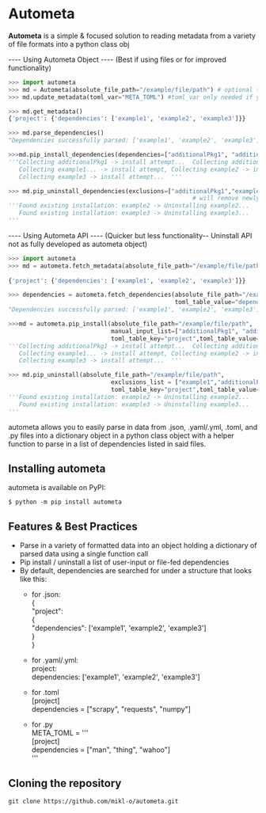 # Autometa

**Autometa** is a simple & focused solution to reading metadata from a variety of file formats into a python class obj

---- Using Autometa Object ---- (Best if using files or for improved functionality)
```python
>>> import autometa
>>> md = Autometa(absolute_file_path="/example/file/path") # optional to pass filepath... use for metadata file
>>> md.update_metadata(toml_var="META_TOML") #toml_var only needed if you are reading a toml string from a .py 

>>> md.get_metadata()
{'project': {'dependencies': ['example1', 'example2', 'example3']}}

>>> md.parse_dependencies()
"Dependencies successfully parsed: ['example1', 'example2', 'example3']"

>>>md.pip_install_dependencies(dependencies=["additionalPkg1", "additionalPkg2"]) # installs related packages as well
'''Collecting additionalPkg1 -> install attempt...  Collecting additionalPkg2 -> install attempt...
   Collecting example1... -> install attempt, Collecting example2 -> install attempt... ,
   Collecting example3 -> install attempt...  '''

>>> md.pip_uninstall_dependencies(exclusions=["additionalPkg1","example1"]) 
                                                    # will remove newly installed related packages as well 
'''Found existing installation: example2 -> Uninstalling example2...
   Found existing installation: example3 -> Uninstalling example3...
'''
```

---- Using Autometa API ---- (Quicker but less functionality-- Uninstall API not as fully developed as autometa object)
```python
>>> import autometa
>>> md = autometa.fetch_metadata(absolute_file_path="/example/file/path", toml_var="META_TOML") #toml_var only needed 
                                                                        # if you are reading a toml string from a .py 
{'project': {'dependencies': ['example1', 'example2', 'example3']}}

>>> dependencies = autometa.fetch_dependencies(absolute_file_path="/example/file/path", toml_table_key="project",
                                               toml_table_value="dependencies")
"Dependencies successfully parsed: ['example1', 'example2', 'example3']"

>>>md = autometa.pip_install(absolute_file_path="/example/file/path", 
                             manual_input_list=["additionalPkg1", "additionalPkg2"],
                             toml_table_key="project",toml_table_value="dependencies")
'''Collecting additionalPkg1 -> install attempt...  Collecting additionalPkg2 -> install attempt...
   Collecting example1... -> install attempt, Collecting example2 -> install attempt... ,
   Collecting example3 -> install attempt...  '''

>>> md.pip_uninstall(absolute_file_path="/example/file/path", 
                             exclusions_list = ["example1","additionalPkg1","additionalPkg2"],
                             toml_table_key="project",toml_table_value="dependencies")
'''Found existing installation: example2 -> Uninstalling example2...
   Found existing installation: example3 -> Uninstalling example3...
'''
```

autometa allows you to easily parse in data from .json, .yaml/.yml, .toml, and .py files into a dictionary object in 
    a python class object with a helper function to parse in a list of dependencies listed in said files.

## Installing autometa

autometa is available on PyPI:

```console
$ python -m pip install autometa
```

## Features & Best Practices

- Parse in a variety of formatted data into an object holding a dictionary of parsed data using a single function call
- Pip install / uninstall a list of user-input or file-fed dependencies
- By default, dependencies are searched for under a structure that looks like this:
  - for .json:\
    {\
        "project":\
                {\
                    "dependencies": ['example1', 'example2', 'example3']\
                }\
    }

  - for .yaml/.yml:\
    project:\
        dependencies: ['example1', 'example2', 'example3']
  
  - for .toml\
    [project]\
    dependencies = ["scrapy", "requests", "numpy"]

  - for .py\
    META_TOML = '''\
    [project]\
    dependencies = ["man", "thing", "wahoo"]\
    '''
    
## Cloning the repository

```shell
git clone https://github.com/mikl-o/autometa.git
```
